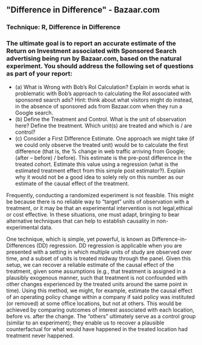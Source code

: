 ## "Difference in Difference" - Bazaar.com

### Technique: R, Difference in Difference
### The ultimate goal is to report an accurate estimate of the Return on Investment associated with Sponsored Search advertising being run by Bazaar.com, based on the natural experiment. You should address the following set of questions as part of your report:

- (a) What is Wrong with Bob’s RoI Calculation? Explain in words what is problematic with Bob’s approach to calculating the RoI associated with sponsored search ads? Hint: think about what visitors might do instead, in the absence of sponsored ads from Bazaar.com when they run a Google search.
- (b) Define the Treatment and Control. What is the unit of observation here? Define the treatment. Which unit(s) are treated and which is / are control?
- (c) Consider a First Difference Estimate. One approach we might take (if we could only observe the treated unit) would be to calculate the first difference (that is, the % change in web traffic arriving from Google; (after – before) / before). This estimate is the pre-post difference in the treated cohort. Estimate this value using a regression (what is the estimated treatment effect from this simple post estimator?). Explain why it would not be a good idea to solely rely on this number as our estimate of the causal effect of the treatment.


Frequently, conducting a randomized experiment is not feasible. This might be because there is no reliable way to “target” units of observation with a treatment, or it may be that an experimental intervention is not legal,ethical or cost effective. In these situations, one must adapt, bringing to bear alternative techniques that can help to establish causality in non-experimental data.

One technique, which is simple, yet powerful, is known as Difference-in-Differences (DD) regression. DD regression is applicable when you are presented with a setting in which multiple units of study are observed
over time, and a subset of units is treated midway through the panel. Given this setup, we can recover a reliable estimate of the causal effect of the treatment, given some assumptions (e.g., that treatment is assigned in a
plausibly exogenous manner, such that treatment is not confounded with other changes experienced by the treated units around the same point in time). Using this method, we might, for example, estimate the causal
effect of an operating policy change within a company if said policy was instituted (or removed) at some office locations, but not at others. This would be achieved by comparing outcomes of interest associated with each
location, before vs. after the change. The “others” ultimately serve as a control group (similar to an experiment); they enable us to recover a plausible counterfactual for what would have happened in the treated location had
treatment never happened.
